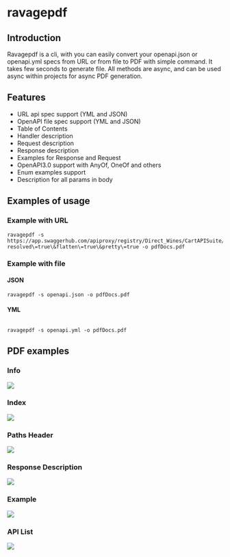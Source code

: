 # ravagepdf

## Introduction

Ravagepdf is a cli, with you can easily convert your openapi.json or openapi.yml specs from URL or from file to PDF with simple command. It takes few seconds to generate file. All methods are async, and can be used async within projects for async PDF generation.

## Features

* URL api spec support (YML and JSON)
* OpenAPI file spec support (YML and JSON)
* Table of Contents
* Handler description
* Request description
* Response description
* Examples for Response and Request
* OpenAPI3.0 support with AnyOf, OneOf and others
* Enum examples support
* Description for all params in body

## Examples of usage

### Example with URL

```console
ravagepdf -s https://app.swaggerhub.com/apiproxy/registry/Direct_Wines/CartAPISuite/1.7.0\?resolved\=true\&flatten\=true\&pretty\=true -o pdfDocs.pdf
```

### Example with file

#### JSON

```console
ravagepdf -s openapi.json -o pdfDocs.pdf
```

#### YML 

```console

ravagepdf -s openapi.yml -o pdfDocs.pdf
```

## PDF examples

### Info

![](https://github.com/MBHuman/ravagepdf/blob/main/images/info.png)

### Index

![](https://github.com/MBHuman/ravagepdf/blob/main/images/index.png)

### Paths Header

![](https://github.com/MBHuman/ravagepdf/blob/main/images/paths_header.png)

### Response Description

![](https://github.com/MBHuman/ravagepdf/blob/main/images/response_description.png)

### Example

![](https://github.com/MBHuman/ravagepdf/blob/main/images/example.png)

### API List

![](https://github.com/MBHuman/ravagepdf/blob/main/images/api_list.png)

